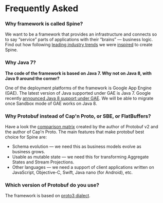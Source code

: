 # Frequently Asked

 
### Why framework is called Spine?
 We want to be a framework that provides an infrastructure and connects so to say “service” parts of applications with their “brains” — business logic. 
 Find out how following [leading industry trends](/docs/guides/priorart.html) we were [inspired](/docs/guides/motivation.html) to create Spine. 

### Why Java 7?
**The code of the framework is based on Java 7. Why not on Java 8, with Java 9 around the corner?**

One of the deployment platforms of the framework is Google App Engine (GAE). The latest version of Java supported under GAE is Java 7. Google recently [announced Java 8 support under GAE](https://youtu.be/aKUlu9-psZo?t=15m30s). We will be able to migrate once Sandbox mode of GAE works on Java 8.

### Why Protobuf instead of Cap'n Proto, or SBE, or FlatBuffers?
Have a look the [comparison matrix](https://capnproto.org/news/2014-06-17-capnproto-flatbuffers-sbe.html) created by the author of Protobuf v2 and the author of Cap'n Proto. The main features that make protobuf best choice for Spine are:

* Schema evolution — we need this as business models evolve as business grows.
* Usable as mutable state — we need this for transforming Aggregate States and Stream Projections.
* Other languages — we need a support of client applications written on JavaScript, Objective-C, Swift, Java nano (for Android), etc.

### Which version of Protobuf do you use?
The framework is based on [proto3 dialect](https://developers.google.com/protocol-buffers/docs/proto3).
